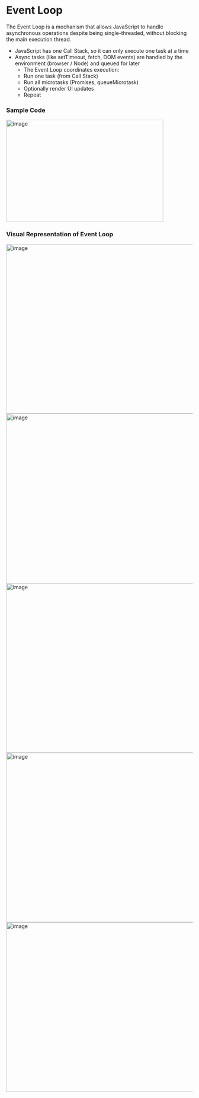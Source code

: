 # Event Loop

The Event Loop is a mechanism that allows JavaScript to handle asynchronous operations despite being single-threaded, without blocking the main execution thread.

- JavaScript has one Call Stack, so it can only execute one task at a time
- Async tasks (like setTimeout, fetch, DOM events) are handled by the environment (browser / Node) and queued for later
    - The Event Loop coordinates execution:
    - Run one task (from Call Stack)
    - Run all microtasks (Promises, queueMicrotask)
    - Optionally render UI updates
    - Repeat

### Sample Code
 
<img width="424" height="276" alt="image" src="https://github.com/user-attachments/assets/238bdf28-e6d6-4f1c-aa60-2af39638f085" />

### Visual Representation of Event Loop
  
<img width="787" height="458" alt="image" src="https://github.com/user-attachments/assets/cf1145ee-6f86-40d7-8bd5-dab23efaf95c" />

<img width="787" height="458" alt="image" src="https://github.com/user-attachments/assets/a112123b-5a89-4d2a-9205-a001116c717c" />

<img width="787" height="458" alt="image" src="https://github.com/user-attachments/assets/e312b9f3-2b32-4d71-a99e-329ea25d2ad0" />

<img width="787" height="458" alt="image" src="https://github.com/user-attachments/assets/cfd46f62-925a-4897-83cf-f0bba0915c63" />

<img width="787" height="458" alt="image" src="https://github.com/user-attachments/assets/2de13f9e-89fe-4db0-82d5-affcd6b56a8a" />
